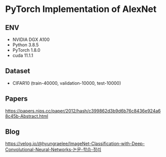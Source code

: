 # PyTorch Implementation of AlexNet

## ENV
- NVIDIA DGX A100
- Python 3.8.5
- PyTorch 1.8.0
- cuda 11.1.1

## Dataset
- CIFAR10 (train-40000, validation-10000, test-10000)

## Papers
https://papers.nips.cc/paper/2012/hash/c399862d3b9d6b76c8436e924a68c45b-Abstract.html

## Blog
https://velog.io/@hyungraelee/ImageNet-Classification-with-Deep-Convolutional-Neural-Networks-논문-학습-정리
